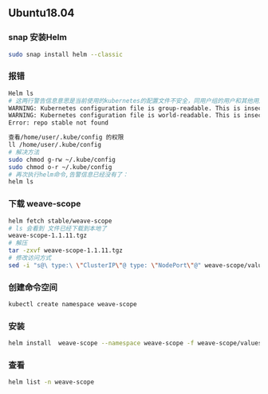 ## Ubuntu18.04 

### snap 安装Helm
```bash
sudo snap install helm --classic
```

### 报错
```bash
Helm ls
# 这两行警告信息意思是当前使用的kubernetes的配置文件不安全，同用户组的用户和其他用户都可以读取这个文件
WARNING: Kubernetes configuration file is group-readable. This is insecure. Location: /home/user/.kube/config
WARNING: Kubernetes configuration file is world-readable. This is insecure. Location: /home/user/.kube/config
Error: repo stable not found

查看/home/user/.kube/config 的权限
ll /home/user/.kube/config
# 解决方法
sudo chmod g-rw ~/.kube/config
sudo chmod o-r ~/.kube/config
# 再次执行helm命令,告警信息已经没有了：
helm ls
```
### 下载 weave-scope
```bash
helm fetch stable/weave-scope
# ls 会看到 文件已经下载到本地了
weave-scope-1.1.11.tgz
# 解压
tar -zxvf weave-scope-1.1.11.tgz
# 修改访问方式
sed -i "s@\ type:\ \"ClusterIP\"@ type: \"NodePort\"@" weave-scope/values.yaml
```
### 创建命令空间
```bash
kubectl create namespace weave-scope
```
### 安装
```bash
helm install  weave-scope --namespace weave-scope -f weave-scope/values.yaml weave-scope/
```
### 查看
```bash
helm list -n weave-scope
```
